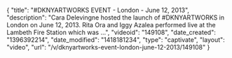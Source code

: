 {
    "title": "#DKNYARTWORKS EVENT - London - June 12, 2013",
    "description": "Cara Delevingne hosted the launch of #DKNYARTWORKS in London on June 12, 2013. Rita Ora and Iggy Azalea performed live at the Lambeth Fire Station which was ...",
    "videoid": "149108",
    "date_created": "1396392214",
    "date_modified": "1418181234",
    "type": "captivate",
    "layout": "video",
    "url": "\/v\/dknyartworks-event-london-june-12-2013\/149108"
}